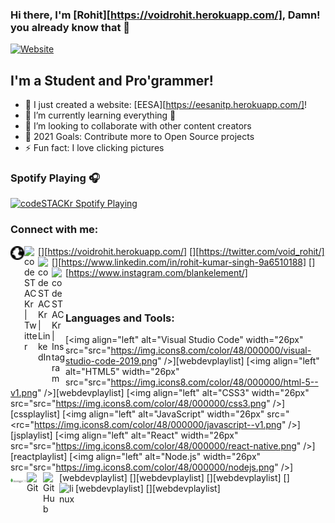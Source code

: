 <!-- ### Hi there 👋 -->

<!--
**voidrohit/voidrohit** is a ✨ _special_ ✨ repository because its `README.md` (this file) appears on your GitHub profile.

Here are some ideas to get you started:

- 🔭 I’m currently working on ...
- 🌱 I’m currently learning ...
- 👯 I’m looking to collaborate on ...
- 🤔 I’m looking for help with ...
- 💬 Ask me about ...
- 📫 How to reach me: ...
- 😄 Pronouns: ...
- ⚡ Fun fact: ...
-->
### Hi there, I'm [Rohit][https://voidrohit.herokuapp.com/], Damn! you already know that 👋

[![Website](https://img.shields.io/badge/voidrohit.com-NITP-lightgrey)](https://voidrohit.herokuapp.com/)

## I'm a Student and Pro'grammer!

- 🔭 I just created a website: [EESA][https://eesanitp.herokuapp.com/]!
- 🌱 I’m currently learning everything 🤣
- 👯 I’m looking to collaborate with other content creators
- 🥅 2021 Goals: Contribute more to Open Source projects
- ⚡ Fun fact: I love clicking pictures

### Spotify Playing 🎧

[<img src="https://now-playing-codestackr.vercel.app/api/spotify-playing" alt="codeSTACKr Spotify Playing" width="350" />](https://open.spotify.com/user/swyqyimdc12jajde4vpwd2x1b)

### Connect with me:

[<img align="left" alt="codeSTACKr.com" width="22px" src="https://raw.githubusercontent.com/iconic/open-iconic/master/svg/globe.svg" />][https://voidrohit.herokuapp.com/]
[<img align="left" alt="codeSTACKr | Twitter" width="22px" src="https://cdn.jsdelivr.net/npm/simple-icons@v3/icons/twitter.svg" />][https://twitter.com/void_rohit/]
[<img align="left" alt="codeSTACKr | LinkedIn" width="22px" src="https://cdn.jsdelivr.net/npm/simple-icons@v3/icons/linkedin.svg" />][https://www.linkedin.com/in/rohit-kumar-singh-9a6510188]
[<img align="left" alt="codeSTACKr | Instagram" width="22px" src="https://cdn.jsdelivr.net/npm/simple-icons@v3/icons/instagram.svg" />][https://www.instagram.com/blankelement/]

<br />

### Languages and Tools:

[<img align="left" alt="Visual Studio Code" width="26px" src="src="https://img.icons8.com/color/48/000000/visual-studio-code-2019.png" />][webdevplaylist]
[<img align="left" alt="HTML5" width="26px" src="src="https://img.icons8.com/color/48/000000/html-5--v1.png" />][webdevplaylist]
[<img align="left" alt="CSS3" width="26px" src="src="https://img.icons8.com/color/48/000000/css3.png" />][cssplaylist]
[<img align="left" alt="JavaScript" width="26px" src="<rc="https://img.icons8.com/color/48/000000/javascript--v1.png" />][jsplaylist]
[<img align="left" alt="React" width="26px" src="src="https://img.icons8.com/color/48/000000/react-native.png" />][reactplaylist]
[<img align="left" alt="Node.js" width="26px" src="src="https://img.icons8.com/color/48/000000/nodejs.png" />][webdevplaylist]
[<img align="left" alt="MongoDB" width="26px" src="https://raw.githubusercontent.com/github/explore/80688e429a7d4ef2fca1e82350fe8e3517d3494d/topics/mongodb/mongodb.png" />][webdevplaylist]
[<img align="left" alt="Git" width="26px" src="https://img.icons8.com/color/48/000000/git.png" />][webdevplaylist]
[<img align="left" alt="GitHub" width="26px" src="https://img.icons8.com/fluency/48/000000/github.png"/>][webdevplaylist]
[<img align="left" alt="linux" width="26px" src="https://img.icons8.com/color/48/000000/linux.png" />][webdevplaylist]

<br />
<br />
